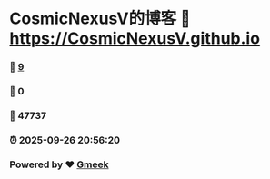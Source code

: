 # CosmicNexusV的博客 :link: https://CosmicNexusV.github.io 
### :page_facing_up: [9](https://CosmicNexusV.github.io/tag.html) 
### :speech_balloon: 0 
### :hibiscus: 47737 
### :alarm_clock: 2025-09-26 20:56:20 
### Powered by :heart: [Gmeek](https://github.com/Meekdai/Gmeek)
